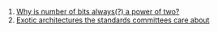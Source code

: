  1. [Why is number of bits always(?) a power of two?]
 2. [Exotic architectures the standards committees care about]
 
[Why is number of bits always(?) a power of two?]: https://stackoverflow.com/questions/1606827/why-is-number-of-bits-always-a-power-of-two
[Exotic architectures the standards committees care about]: https://stackoverflow.com/questions/6971886/exotic-architectures-the-standards-committees-care-about
